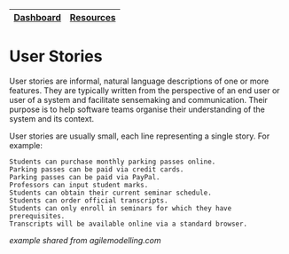 [Dashboard](/README.md) | [Resources ](README.md) |
------------|----------|

# User Stories
User stories are informal, natural language descriptions of one or more features. They are typically written from the perspective of an end user or user of a system and facilitate sensemaking and communication. Their purpose is to help software teams organise their understanding of the system and its context. 

User stories are usually small, each line representing a single story. For example: 

    Students can purchase monthly parking passes online.  
    Parking passes can be paid via credit cards.  
    Parking passes can be paid via PayPal.  
    Professors can input student marks.  
    Students can obtain their current seminar schedule.  
    Students can order official transcripts.  
    Students can only enroll in seminars for which they have prerequisites.  
    Transcripts will be available online via a standard browser.    

_example shared from agilemodelling.com_
 
